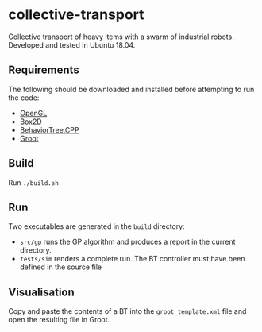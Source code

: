 # collective-transport
Collective transport of heavy items with a swarm of industrial robots.   
Developed and tested in Ubuntu 18.04.

## Requirements
The following should be downloaded and installed before attempting to run the code:
- [OpenGL](https://www.opengl.org/)
- [Box2D](https://github.com/erincatto/box2d)
- [BehaviorTree.CPP](https://github.com/BehaviorTree/BehaviorTree.CPP)
- [Groot](https://github.com/BehaviorTree/Groot/tree/master/bt_editor)

## Build
Run `./build.sh`

## Run
Two executables are generated in the `build` directory:
- `src/gp` runs the GP algorithm and produces a report in the current directory.
- `tests/sim` renders a complete run. The BT controller must have been defined in the source file

## Visualisation
Copy and paste the contents of a BT into the `groot_template.xml` file and open the resulting file in Groot.
